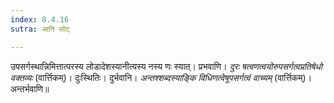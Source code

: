 ```yaml
---
index: 8.4.16
sutra: आनि लोट्

---
```

उपसर्गस्थान्निमित्तात्परस्य लोडादेशस्यानीत्यस्य नस्य णः स्यात्। प्रभवाणि। _दुरः षत्वणत्वयोरुपसर्गत्वप्रतिषेधो वक्तव्यः_ (वार्त्तिकम्)। दुःस्थितिः। दुर्भवानि। _अन्तश्शब्दस्याङ्कि विधिणत्वेषूपसर्गत्वं वाच्यम्_ (वार्त्तिकम्)। अन्तर्भवाणि॥